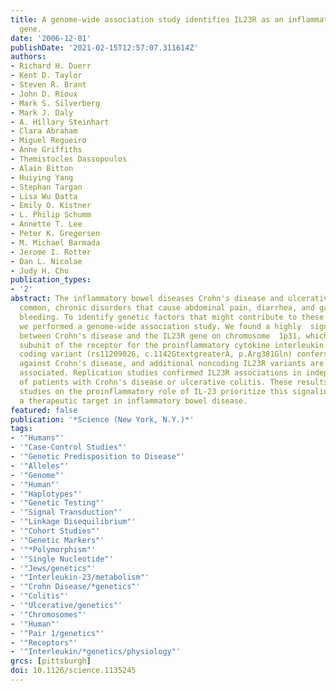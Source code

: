 ```yaml
---
title: A genome-wide association study identifies IL23R as an inflammatory bowel disease
  gene.
date: '2006-12-01'
publishDate: '2021-02-15T12:57:07.311614Z'
authors:
- Richard H. Duerr
- Kent D. Taylor
- Steven R. Brant
- John D. Rioux
- Mark S. Silverberg
- Mark J. Daly
- A. Hillary Steinhart
- Clara Abraham
- Miguel Regueiro
- Anne Griffiths
- Themistocles Dassopoulos
- Alain Bitton
- Huiying Yang
- Stephan Targan
- Lisa Wu Datta
- Emily O. Kistner
- L. Philip Schumm
- Annette T. Lee
- Peter K. Gregersen
- M. Michael Barmada
- Jerome I. Rotter
- Dan L. Nicolae
- Judy H. Cho
publication_types:
- '2'
abstract: The inflammatory bowel diseases Crohn's disease and ulcerative colitis are
  common, chronic disorders that cause abdominal pain, diarrhea, and gastrointestinal
  bleeding. To identify genetic factors that might contribute to these disorders,
  we performed a genome-wide association study. We found a highly  significant association
  between Crohn's disease and the IL23R gene on chromosome  1p31, which encodes a
  subunit of the receptor for the proinflammatory cytokine interleukin-23. An uncommon
  coding variant (rs11209026, c.1142GtextgreaterA, p.Arg381Gln) confers strong protection
  against Crohn's disease, and additional noncoding IL23R variants are independently
  associated. Replication studies confirmed IL23R associations in independent cohorts
  of patients with Crohn's disease or ulcerative colitis. These results and previous
  studies on the proinflammatory role of IL-23 prioritize this signaling pathway as
  a therapeutic target in inflammatory bowel disease.
featured: false
publication: '*Science (New York, N.Y.)*'
tags:
- '"Humans"'
- '"Case-Control Studies"'
- '"Genetic Predisposition to Disease"'
- '"Alleles"'
- '"Genome"'
- '"Human"'
- '"Haplotypes"'
- '"Genetic Testing"'
- '"Signal Transduction"'
- '"Linkage Disequilibrium"'
- '"Cohort Studies"'
- '"Genetic Markers"'
- '"*Polymorphism"'
- '"Single Nucleotide"'
- '"Jews/genetics"'
- '"Interleukin-23/metabolism"'
- '"Crohn Disease/*genetics"'
- '"Colitis"'
- '"Ulcerative/genetics"'
- '"Chromosomes"'
- '"Human"'
- '"Pair 1/genetics"'
- '"Receptors"'
- '"Interleukin/*genetics/physiology"'
grcs: [pittsburgh]
doi: 10.1126/science.1135245
---
```


